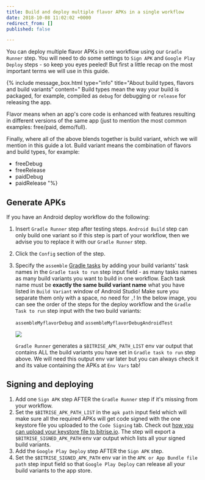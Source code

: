 ```yaml
---
title: Build and deploy multiple flavor APKs in a single workflow
date: 2018-10-08 11:02:02 +0000
redirect_from: []
published: false

---
```

You can deploy multiple flavor APKs in one workflow using our `Gradle Runner` step. You will need to do some settings to `Sign APK` and `Google Play Deploy` steps - so keep you eyes peeled! But first a little recap on the most important terms we will use in this guide.

{% include message_box.html type="info" title="About build types, flavors and build variants" content="
Build types mean the way your build is packaged, for example, compiled as `debug` for debugging or `release` for releasing the app.

Flavor means when an app's core code is enhanced with features resulting in different versions of the same app (just to mention the most common examples: free/paid, demo/full).

Finally, where all of the above blends together is build variant, which we will mention in this guide a lot. Build variant means the combination of flavors and build types, for example:

* freeDebug
* freeRelease
* paidDebug
* paidRelease
  "%}

## Generate APKs

If you have an Android deploy workflow do the following:

1. Insert `Gradle Runner` step after testing steps. `Android Build` step can only build one variant so if this step is part of your workflow, then we advise you to replace it with our `Gradle Runner` step.
2. Click the `Config` section of the step.
3. Specify the `assemble` [Gradle tasks](/tips-and-tricks/android-tips-and-tricks/#what-are-gradle-tasks-and-how-can-i-get-the-list-of-available-tasks-in-my-project/) by adding your build variants' task names in the `Gradle task to run` step input field - as many tasks names as many build variants you want to build in one workflow. Each task name must be **exactly the same build variant name** what you have listed in `Build Variant` window of Android Studio! Make sure you separate them only with a space, no need for `,`! In the below image, you can see the order of the steps for the deploy workflow and the `Gradle Task to run` step input with the two build variants:

   `assembleMyflavorDebug` and `assembleMyflavorDebugAndroidTest`

   ![](/img/gradle-multiflavor.jpg)

   `Gradle Runner` generates a `$BITRISE_APK_PATH_LIST` env var output that contains ALL the build variants you have set in `Gradle task to run` step above. We will need this output env var later but you can always check it and its value containing the APKs at `Env Vars` tab!

## Signing and deploying

1. Add one `Sign APK` step AFTER the `Gradle Runner` step if it's missing from your workflow.
2. Set the `$BITRISE_APK_PATH_LIST` in the `apk path` input field which will make sure all the required APKs will get code signed with the one keystore file you uploaded to the `Code Signing` tab. Check out [how you can upload your keystore file to bitrise.io](/code-signing/android-code-signing/android-code-signing-using-bitrise-sign-apk-step/#create-a-signed-apk-with-the-sign-apk-step/). The step will export a `$BITRISE_SIGNED_APK_PATH` env var output which lists all your signed build variants.
3. Add the `Google Play Deploy` step AFTER the `Sign APK` step.
4. Set the `$BITRISE_SIGNED_APK_PATH` env var in the `APK or App Bundle file path` step input field so that `Google Play Deploy` can release all your build variants to the app store.